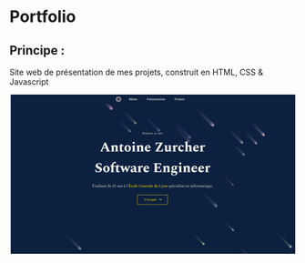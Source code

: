 # Portfolio

## Principe :
Site web de présentation de mes projets, construit en HTML, CSS & Javascript

<div align="center">
  <a href=https://antoine-zurcher-git.github.io/Portfolio><img src="https://github.com/Antoine-Zurcher-Git/Portfolio/blob/main/resources/projet/portfolio.png" width="500"/></a>
</div>
